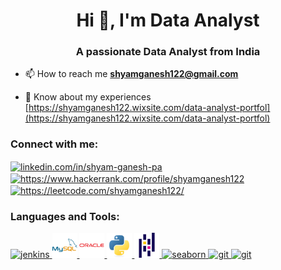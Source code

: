 <h1 align="center">Hi 👋, I'm Data Analyst</h1>
<h3 align="center">A passionate Data Analyst from India</h3>

- 📫 How to reach me **shyamganesh122@gmail.com**

- 📄 Know about my experiences [https://shyamganesh122.wixsite.com/data-analyst-portfol](https://shyamganesh122.wixsite.com/data-analyst-portfol)


<h3 align="left">Connect with me:</h3>
<p align="left">
<a href="https://linkedin.com/in/linkedin.com/in/shyam-ganesh-pa" target="blank"><img align="center" src="https://raw.githubusercontent.com/rahuldkjain/github-profile-readme-generator/master/src/images/icons/Social/linked-in-alt.svg" alt="linkedin.com/in/shyam-ganesh-pa" height="30" width="40" /></a>
<a href="https://www.hackerrank.com/https://www.hackerrank.com/profile/shyamganesh122" target="blank"><img align="center" src="https://raw.githubusercontent.com/rahuldkjain/github-profile-readme-generator/master/src/images/icons/Social/hackerrank.svg" alt="https://www.hackerrank.com/profile/shyamganesh122" height="30" width="40" /></a>
<a href="https://www.leetcode.com/https://leetcode.com/shyamganesh122/" target="blank"><img align="center" src="https://raw.githubusercontent.com/rahuldkjain/github-profile-readme-generator/master/src/images/icons/Social/leet-code.svg" alt="https://leetcode.com/shyamganesh122/" height="30" width="40" /></a>
</p>

<h3 align="left">Languages and Tools:</h3>
<p align="left"> 

<a href="https://www.microsoft.com/en-us/power-platform/products/power-bi" target="_blank" rel="noreferrer"> <img src="https://upload.vectorlogo.zone/logos/microsoft_powerbi/images/985205ac-fb3d-4c80-97f4-7bc0fec8c67d.svg" alt="jenkins" width="40" height="40"/> </a>  <a href="https://www.mysql.com/" target="_blank" rel="noreferrer"> <img src="https://raw.githubusercontent.com/devicons/devicon/master/icons/mysql/mysql-original-wordmark.svg" alt="mysql" width="40" height="40"/> </a>  <a href="https://www.oracle.com/" target="_blank" rel="noreferrer"> <img src="https://raw.githubusercontent.com/devicons/devicon/master/icons/oracle/oracle-original.svg" alt="oracle" width="40" height="40"/> </a> <a href="https://www.python.org" target="_blank" rel="noreferrer"> <img src="https://raw.githubusercontent.com/devicons/devicon/master/icons/python/python-original.svg" alt="python" width="40" height="40"/> </a> <a href="https://pandas.pydata.org/" target="_blank" rel="noreferrer"> <img src="https://raw.githubusercontent.com/devicons/devicon/2ae2a900d2f041da66e950e4d48052658d850630/icons/pandas/pandas-original.svg" alt="pandas" width="40" height="40"/> </a> 
<a href="https://seaborn.pydata.org/" target="_blank" rel="noreferrer"> <img src="https://seaborn.pydata.org/_images/logo-mark-lightbg.svg" alt="seaborn" width="40" height="40"/> </a> 
<a href="https://www.microsoft.com/en-in/microsoft-365/excel" target="_blank" rel="noreferrer"> <img src="https://seeklogo.com/images/M/microsoft-excel-logo-F8C90B4427-seeklogo.com.png" alt="git" width="40" height="40"/> </a>  <a href="https://git-scm.com/" target="_blank" rel="noreferrer"> <img src="https://www.vectorlogo.zone/logos/git-scm/git-scm-icon.svg" alt="git" width="40" height="40"/> </a> 
</p>
